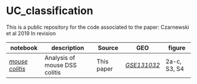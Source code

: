# UC_classification
This is a public repository for the code associated to the paper: Czarnewski et al 2019 In revision

notebook | description | Source | GEO | figure  
---------| ------------| -------| ----| ------
[*mouse colitis*](https://czarnewski.github.io/uc_classification/scripts/analysis_mouse_colitis.html) | Analysis of mouse DSS colitis | This paper | [*GSE131032*](https://www.ncbi.nlm.nih.gov/geo/query/acc.cgi?acc=GSE131032) | 2a-c, S3, S4



